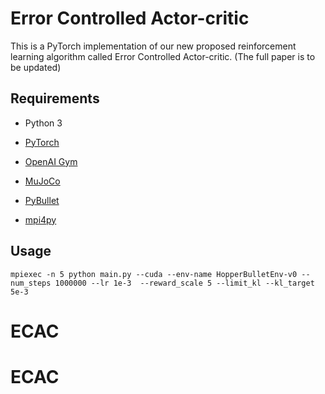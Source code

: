 # Error Controlled Actor-critic

This is a PyTorch implementation of our new proposed reinforcement learning algorithm called Error Controlled Actor-critic. (The full paper is to be updated)

## Requirements

- Python 3
- [PyTorch](https://pytorch.org/)
- [OpenAI Gym](https://github.com/openai/gym#id3)
- [MuJoCo](http://www.mujoco.org/)

- [PyBullet](https://github.com/openai/gym/blob/master/docs/environments.md#pybullet-robotics-environments)

- [mpi4py](https://github.com/mpi4py/mpi4py)

## Usage



```
mpiexec -n 5 python main.py --cuda --env-name HopperBulletEnv-v0 --num_steps 1000000 --lr 1e-3  --reward_scale 5 --limit_kl --kl_target 5e-3
```

# ECAC
# ECAC
